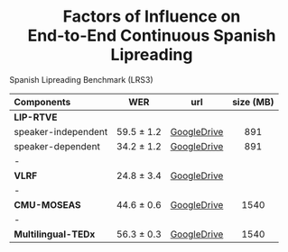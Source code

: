 <h1 align="center">Factors of Influence on <br/> End-to-End Continuous Spanish Lipreading</h1>

<summary>Spanish Lipreading Benchmark (LRS3)</summary>

<p> </p>

|     Components        |     WER    |                 url                  |  size (MB)  |
|:----------------------|:----------:|:------------------------------------:|:-----------:|
|   **LIP-RTVE**        |
|   speaker-independent | 59.5 ± 1.2 | [GoogleDrive](http://bit.ly/40EAtyX) |     891     |
|   speaker-dependent   | 34.2 ± 1.2 | [GoogleDrive](http://bit.ly/40EAtyX) |     891     |
|   -                   |            |                                      |             |
|   **VLRF**            | 24.8 ± 3.4 | [GoogleDrive](http://bit.ly/40EAtyX) |             |
| -                     |            |                                      |             |
| **CMU-MOSEAS**        | 44.6 ± 0.6 | [GoogleDrive](http://bit.ly/3yRSXAn) |     1540    |
| -                     |            |                                      |             |
| **Multilingual-TEDx** | 56.3 ± 0.3 | [GoogleDrive](http://bit.ly/3yRSXAn) |     1540    |

</details>

